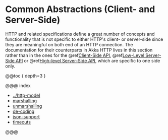 <a id="http-java-common"></a>
# Common Abstractions (Client- and Server-Side)

HTTP and related specifications define a great number of concepts and functionality that is not specific to either
HTTP's client- or server-side since they are meaningful on both end of an HTTP connection.
The documentation for their counterparts in Akka HTTP lives in this section rather than in the ones for the
@ref[Client-Side API](../client-side/index.md#http-client-side-java), @ref[Low-Level Server-Side API](../server-side/low-level-server-side-api.md#http-low-level-server-side-api-java) or @ref[High-level Server-Side API](../routing-dsl/index.md#http-high-level-server-side-api-java),
which are specific to one side only.

@@toc { depth=3 }

@@@ index

* [../http-model](../http-model.md)
* [marshalling](marshalling.md)
* [unmarshalling](unmarshalling.md)
* [de-coding](de-coding.md)
* [json-support](json-support.md)
* [timeouts](timeouts.md)

@@@
